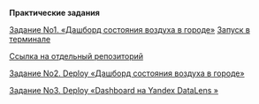 **Практические задания**

[Задание No1. «Дашборд состояния воздуха в городе»](https://github.com/AndreyPovaliy/ITMO_DS/blob/main/06_data_visualisation/python/polution_dash)
[Запуск в терминале](https://github.com/AndreyPovaliy/ITMO_DS/blob/main/06_data_visualisation/run_polution_dash.bash)

[Ссылка на отдельный репозиторий](https://github.com/AndreyPovaliy/polution_dash)

[Задание No2. Deploy «Дашборд состояния воздуха в городе»](http://217.18.63.8/)

[Задание No3. Deploy «Dashboard на Yandex DataLens »]()
